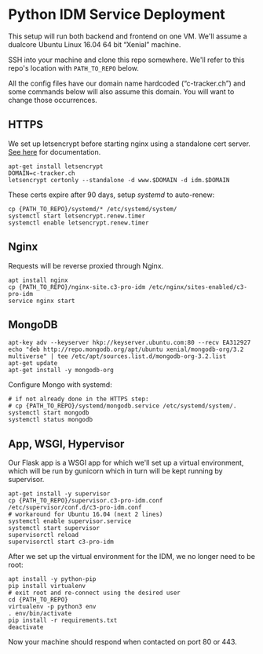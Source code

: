 Python IDM Service Deployment
=============================

This setup will run both backend and frontend on one VM.
We'll assume a dualcore Ubuntu Linux 16.04 64 bit “Xenial” machine.

SSH into your machine and clone this repo somewhere.
We'll refer to this repo's location with `PATH_TO_REPO` below.

All the config files have our domain name hardcoded (“c-tracker.ch”) and some commands below will also assume this domain.
You will want to change those occurrences.


## HTTPS

We set up letsencrypt before starting nginx using a standalone cert server.
[See here](https://certbot.eff.org/#ubuntuxenial-nginx) for documentation.

    apt-get install letsencrypt
    DOMAIN=c-tracker.ch
    letsencrypt certonly --standalone -d www.$DOMAIN -d idm.$DOMAIN

These certs expire after 90 days, setup _systemd_ to auto-renew:

    cp {PATH_TO_REPO}/systemd/* /etc/systemd/system/
    systemctl start letsencrypt.renew.timer
    systemctl enable letsencrypt.renew.timer


## Nginx

Requests will be reverse proxied through Nginx.

    apt install nginx
    cp {PATH_TO_REPO}/nginx-site.c3-pro-idm /etc/nginx/sites-enabled/c3-pro-idm
    service nginx start


## MongoDB

    apt-key adv --keyserver hkp://keyserver.ubuntu.com:80 --recv EA312927
    echo "deb http://repo.mongodb.org/apt/ubuntu xenial/mongodb-org/3.2 multiverse" | tee /etc/apt/sources.list.d/mongodb-org-3.2.list
    apt-get update
    apt-get install -y mongodb-org

Configure Mongo with systemd:

    # if not already done in the HTTPS step:
    # cp {PATH_TO_REPO}/systemd/mongodb.service /etc/systemd/system/.
    systemctl start mongodb
    systemctl status mongodb


## App, WSGI, Hypervisor

Our Flask app is a WSGI app for which we'll set up a virtual environment, which will be run by gunicorn which in turn will be kept running by supervisor.

    apt-get install -y supervisor
    cp {PATH_TO_REPO}/supervisor.c3-pro-idm.conf /etc/supervisor/conf.d/c3-pro-idm.conf
    # workaround for Ubuntu 16.04 (next 2 lines)
    systemctl enable supervisor.service
    systemctl start supervisor
    supervisorctl reload
    supervisorctl start c3-pro-idm

After we set up the virtual environment for the IDM, we no longer need to be root:

    apt install -y python-pip
    pip install virtualenv
    # exit root and re-connect using the desired user
    cd {PATH_TO_REPO}
    virtualenv -p python3 env
    . env/bin/activate
    pip install -r requirements.txt
    deactivate

Now your machine should respond when contacted on port 80 or 443.
